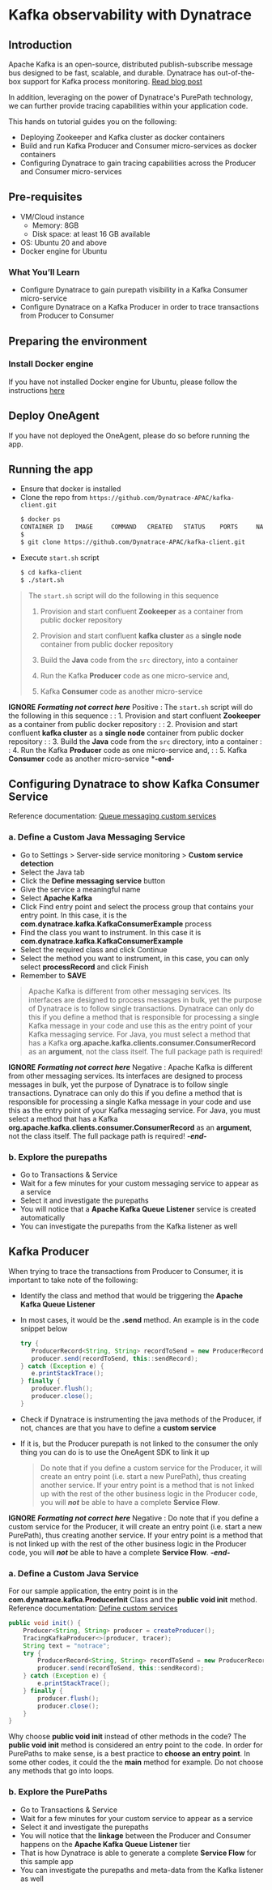 # Kafka observability with Dynatrace
<!-- ------------------------ -->
## Introduction

Apache Kafka is an open-source, distributed publish-subscribe message bus designed to be fast, scalable, and durable. Dynatrace has out-of-the-box support for Kafka process monitoring. [Read blog post](https://www.dynatrace.com/news/blog/introducing-kafka-process-monitoring)

In addition, leveraging on the power of Dynatrace's PurePath technology, we can further provide tracing capabilities within your application code.

This hands on tutorial guides you on the following:
- Deploying Zookeeper and Kafka cluster as docker containers
- Build and run Kafka Producer and Consumer micro-services as docker containers
- Configuring Dynatrace to gain tracing capabilities across the Producer and Consumer micro-services

## Pre-requisites
- VM/Cloud instance
  - Memory: 8GB
  - Disk space: at least 16 GB available 
- OS: Ubuntu 20 and above
- Docker engine for Ubuntu

### What You’ll Learn 
- Configure Dynatrace to gain purepath visibility in a Kafka Consumer micro-service
- Configure Dynatrace on a Kafka Producer in order to trace transactions from Producer to Consumer 

<!-- ------------------------ -->
## Preparing the environment

### Install Docker engine
If you have not installed Docker engine for Ubuntu, please follow the instructions [here](https://docs.docker.com/engine/install/ubuntu/)

## Deploy OneAgent
If you have not deployed the OneAgent, please do so before running the app.

<!-- ------------------------ -->
## Running the app
- Ensure that docker is installed
- Clone the repo from `https://github.com/Dynatrace-APAC/kafka-client.git`
  ```bash
  $ docker ps
  CONTAINER ID   IMAGE     COMMAND   CREATED   STATUS    PORTS     NAMES
  $
  $ git clone https://github.com/Dynatrace-APAC/kafka-client.git  
  ```
- Execute `start.sh` script
  ```bash
  $ cd kafka-client
  $ ./start.sh  
  ```

> The `start.sh` script will do the following in this sequence
>
> 1. Provision and start confluent **Zookeeper** as a container from public docker repository
>
> 2. Provision and start confluent **kafka cluster** as a **single node** container from public docker repository
>
> 3. Build the **Java** code from the `src` directory, into a container
>
> 4. Run the Kafka **Producer** code as one micro-service and,
>
> 5. Kafka **Consumer** code as another micro-service

**IGNORE**
***Formating not correct here***
Positive
: The `start.sh` script will do the following in this sequence
:
: 1. Provision and start confluent **Zookeeper** as a container from public docker repository
:
: 2. Provision and start confluent **kafka cluster** as a **single node** container from public docker repository
:
: 3. Build the **Java** code from the `src` directory, into a container
:
: 4. Run the Kafka **Producer** code as one micro-service and,
:
: 5. Kafka **Consumer** code as another micro-service
***-end-**

<!-- ------------------------ -->
## Configuring Dynatrace to show Kafka Consumer Service
Reference documentation: [Queue messaging custom services](https://www.dynatrace.com/support/help/how-to-use-dynatrace/transactions-and-services/custom-services/define-messaging-services/)

### a. Define a Custom Java Messaging Service
- Go to Settings > Server-side service monitoring > **Custom service detection**
- Select the Java tab
- Click the **Define messaging service** button
- Give the service a meaningful name
- Select **Apache Kafka**
- Click Find entry point and select the process group that contains your entry point. In this case, it is the **com.dynatrace.kafka.KafkaConsumerExample** process
- Find the class you want to instrument. In this case it is **com.dynatrace.kafka.KafkaConsumerExample**
- Select the required class and click Continue
- Select the method you want to instrument, in this case, you can only select **processRecord** and click Finish
- Remember to **SAVE**

> Apache Kafka is different from other messaging services. Its interfaces are designed to process messages in bulk, yet the purpose of Dynatrace is to follow single transactions. Dynatrace can only do this if you define a method that is responsible for processing a single Kafka message in your code and use this as the entry point of your Kafka messaging service. For Java, you must select a method that has a Kafka **org.apache.kafka.clients.consumer.ConsumerRecord** as an **argument**, not the class itself. The full package path is required!

**IGNORE**
***Formating not correct here***
Negative
: Apache Kafka is different from other messaging services. Its interfaces are designed to process messages in bulk, yet the purpose of Dynatrace is to follow single transactions. Dynatrace can only do this if you define a method that is responsible for processing a single Kafka message in your code and use this as the entry point of your Kafka messaging service. For Java, you must select a method that has a Kafka **org.apache.kafka.clients.consumer.ConsumerRecord** as an **argument**, not the class itself. The full package path is required!
***-end-***

### b. Explore the purepaths
- Go to Transactions & Service
- Wait for a few minutes for your custom messaging service to appear as a service
- Select it and investigate the purepaths
- You will notice that a **Apache Kafka Queue Listener** service is created automatically
- You can investigate the purepaths from the Kafka listener as well

<!-- ------------------------ -->
## Kafka Producer
When trying to trace the transactions from Producer to Consumer, it is important to take note of the following:
- Identify the class and method that would be triggering the **Apache Kafka Queue Listener**
- In most cases, it would be the **.send** method. An example is in the code snippet below
  ```java
  try {
     ProducerRecord<String, String> recordToSend = new ProducerRecord<>(TOPIC_NAME, null, text);
     producer.send(recordToSend, this::sendRecord);
  } catch (Exception e) {
     e.printStackTrace();
  } finally {
     producer.flush();
     producer.close();
  }
  ```

- Check if Dynatrace is instrumenting the java methods of the Producer, if not, chances are that you have to define a **custom service**
- If it is, but the Producer purepath is not linked to the consumer the only thing you can do is to use the OneAgent SDK to link it up
  > Do note that if you define a custom service for the Producer, it will create an entry point (i.e. start a new PurePath), thus creating another service. If your entry point is a method that is not linked up with the rest of the other business logic in the Producer code, you will ***not*** be able to have a complete **Service Flow**.

**IGNORE**
***Formating not correct here***
Negative
: Do note that if you define a custom service for the Producer, it will create an entry point (i.e. start a new PurePath), thus creating another service. If your entry point is a method that is not linked up with the rest of the other business logic in the Producer code, you will ***not*** be able to have a complete **Service Flow**.
***-end-***

### a. Define a Custom Java Service
For our sample application, the entry point is in the **com.dynatrace.kafka.ProducerInit** Class and the **public void init** method. Reference documentation: [Define custom services](https://www.dynatrace.com/support/help/how-to-use-dynatrace/transactions-and-services/custom-services/)

```java
public void init() {
    Producer<String, String> producer = createProducer();
    TracingKafkaProducer<>(producer, tracer);
    String text = "notrace";
    try {
        ProducerRecord<String, String> recordToSend = new ProducerRecord<>(TOPIC_NAME, null, text);
        producer.send(recordToSend, this::sendRecord);
    } catch (Exception e) {
        e.printStackTrace();
    } finally {
        producer.flush();
        producer.close();
    }
}
```

Why choose **public void init** instead of other methods in the code? The **public void init** method is considered an entry point to the code. In order for PurePaths to make sense, is a best practice to **choose an entry point**. In some other codes, it could the the **main** method for example. Do not choose any methods that go into loops.

### b. Explore the PurePaths
- Go to Transactions & Service
- Wait for a few minutes for your custom service to appear as a service
- Select it and investigate the purepaths
- You will notice that the **linkage** between the Producer and Consumer happens on the **Apache Kafka Queue Listener** tier
- That is how Dynatrace is able to generate a complete **Service Flow** for this sample app
- You can investigate the purepaths and meta-data from the Kafka listener as well

